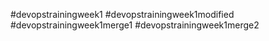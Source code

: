 #devopstrainingweek1
#devopstrainingweek1modified
#devopstrainingweek1merge1
#devopstrainingweek1merge2